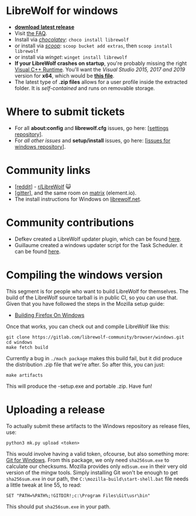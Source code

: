 # LibreWolf for windows

* **[download latest release](https://gitlab.com/librewolf-community/browser/windows/-/releases)**
* Visit [the FAQ](https://librewolf.net/docs/faq/).
* Install via _[chocolatey](https://community.chocolatey.org/packages/librewolf)_: `choco install librewolf`
* or install via _[scoop](https://scoop.sh)_: `scoop bucket add extras`, then `scoop install librewolf`
* or install via _winget_: `winget install librewolf`
* **If your LibreWolf crashes on startup**, you're probably missing the right [Visual C++ Runtime](https://support.microsoft.com/en-us/topic/the-latest-supported-visual-c-downloads-2647da03-1eea-4433-9aff-95f26a218cc0). You'll want the _Visual Studio 2015, 2017 and 2019_ version for **x64**, which would be **[this file](https://aka.ms/vs/16/release/vc_redist.x64.exe)**.
* The latest type of **.zip files** allows for a user profile inside the extracted folder. It is _self-contained_ and runs on removable storage.

# Where to submit tickets

* For all **about:config** and **librewolf.cfg** issues, go here: [[settings repository](https://gitlab.com/librewolf-community/settings/-/issues)].
* For _all other issues_ and **setup/install** issues, go here: [[issues for windows repository](https://gitlab.com/librewolf-community/browser/windows/-/issues)].

# Community links
* [[reddit](https://www.reddit.com/r/LibreWolf/)] - [r/LibreWolf](https://www.reddit.com/r/LibreWolf/) 😺
* [[gitter](https://gitter.im/librewolf-community/librewolf)], and the same room on [matrix](https://app.element.io/#/room/#librewolf-community_librewolf:gitter.im) (element.io).
* The install instructions for Windows on [librewolf.net](https://librewolf.net/installation/windows/).

# Community contributions

* Defkev created a LibreWolf updater plugin, which can be found [here](https://addons.mozilla.org/en-US/firefox/addon/librewolf-updater/).
* Guillaume created a windows updater script for the Task Scheduler. it can be found [here](https://github.com/ltGuillaume/LibreWolf-WinUpdater).

# Compiling the windows version

This segment is for people who want to build LibreWolf for themselves. The build of the LibreWolf source tarball is in public CI, so you can use that. Given that you have followed the steps in the Mozilla setup guide:

* [Building Firefox On Windows](https://firefox-source-docs.mozilla.org/setup/windows_build.html)

Once that works, you can check out and compile LibreWolf like this:

```
git clone https://gitlab.com/librewolf-community/browser/windows.git
cd windows
make fetch build
```

Currently a bug in `./mach package` makes this build fail, but it did produce the distribution .zip file that we're after. So after this, you can just:

```
make artifacts
```
This will produce the -setup.exe and portable .zip. Have fun!

# Uploading a release

To actually submit these artifacts to the Windows repository as release files, use:
```
python3 mk.py upload <token>
```
This would involve having a valid token, ofcourse, but also something more: [Git for Windows](https://git-scm.com/). From this package, we only need `sha256sum.exe` to calculate our checksums. Mozilla provides only `md5sum.exe` in their very old version of the mingw tools. Simply installing Git won't be enough to get `sha256sum.exe` in our path, the `C:\mozilla-build\start-shell.bat` file needs a little tweak at line 55, to read:
```
SET "PATH=%PATH%;!GITDIR!;c:\Program Files\Git\usr\bin"
```
This should put `sha256sum.exe` in your path.
